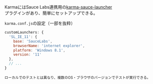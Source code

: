KarmaにはSauce Labs連携用の[karma-sauce-launcher](https://github.com/karma-runner/karma-sauce-launcher)  
プラグインがあり、簡単にセットアップできる。

`karma.conf.js`の設定（一部を抜粋）
```js
customLaunchers: {
  'SL_IE_11': {
    base: 'SauceLabs',
    browserName: 'internet explorer',
    platform: 'Windows 8.1',
    version: '11'
  },
  // ...
}
```

<small>ローカルでのテストとは異なり、複数のOS・ブラウザのバージョンでテストが実行できる。</small>

